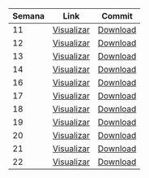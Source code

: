Semana | Link | Commit 
------ | ------ | ------ 
11  | [Visualizar](https://github.com/treinaweb/multistack-ediaristas-api-nestjs/tree/semana11)  | [Download](https://github.com/treinaweb/multistack-ediaristas-api-nestjs/archive/refs/heads/semana11.zip)
12  | [Visualizar](https://github.com/treinaweb/multistack-ediaristas-api-nestjs/tree/semana12)  | [Download](https://github.com/treinaweb/multistack-ediaristas-api-nestjs/archive/refs/heads/semana12.zip) 
13  | [Visualizar](https://github.com/treinaweb/multistack-ediaristas-api-nestjs/tree/semana13)  | [Download](https://github.com/treinaweb/multistack-ediaristas-api-nestjs/archive/refs/heads/semana13.zip) 
14  | [Visualizar](https://github.com/treinaweb/multistack-ediaristas-api-nestjs/tree/semana14)  | [Download](https://github.com/treinaweb/multistack-ediaristas-api-nestjs/archive/refs/heads/semana14.zip) 
16  | [Visualizar](https://github.com/treinaweb/multistack-ediaristas-api-nestjs/tree/semana16)  | [Download](https://github.com/treinaweb/multistack-ediaristas-api-nestjs/archive/refs/heads/semana16.zip)
17  | [Visualizar](https://github.com/treinaweb/multistack-ediaristas-api-nestjs/tree/semana17)  | [Download](https://github.com/treinaweb/multistack-ediaristas-api-nestjs/archive/refs/heads/semana17.zip)
18  | [Visualizar](https://github.com/treinaweb/multistack-ediaristas-api-nestjs/tree/semana18)  | [Download](https://github.com/treinaweb/multistack-ediaristas-api-nestjs/archive/refs/heads/semana18.zip) 
19  | [Visualizar](https://github.com/treinaweb/multistack-ediaristas-api-nestjs/tree/semana19)  | [Download](https://github.com/treinaweb/multistack-ediaristas-api-nestjs/archive/refs/heads/semana19.zip)
20  | [Visualizar](https://github.com/treinaweb/multistack-ediaristas-api-nestjs/tree/semana20)  | [Download](https://github.com/treinaweb/multistack-ediaristas-api-nestjs/archive/refs/heads/semana20.zip)
21  | [Visualizar](https://github.com/treinaweb/multistack-ediaristas-api-nestjs/tree/semana21)  | [Download](https://github.com/treinaweb/multistack-ediaristas-api-nestjs/archive/refs/heads/semana21.zip) 
22  | [Visualizar](https://github.com/treinaweb/multistack-ediaristas-api-nestjs/tree/semana22)  | [Download](https://github.com/treinaweb/multistack-ediaristas-api-nestjs/archive/refs/heads/semana22.zip) 
